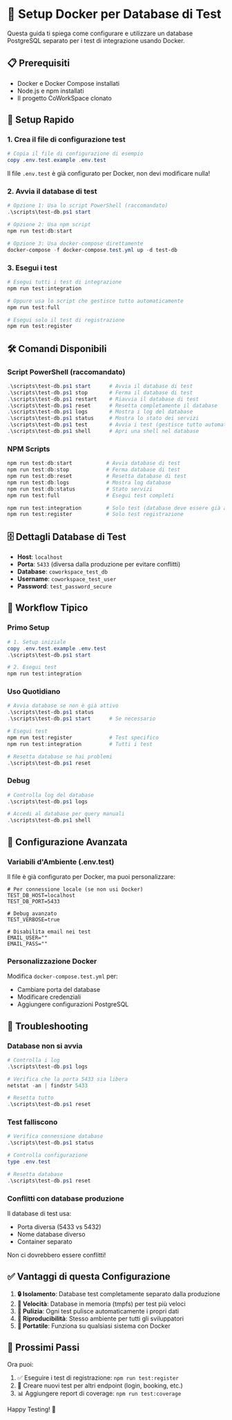 # 🐳 Setup Docker per Database di Test

Questa guida ti spiega come configurare e utilizzare un database PostgreSQL separato per i test di integrazione usando Docker.

## 📋 Prerequisiti

- Docker e Docker Compose installati
- Node.js e npm installati
- Il progetto CoWorkSpace clonato

## 🚀 Setup Rapido

### 1. Crea il file di configurazione test

```powershell
# Copia il file di configurazione di esempio
copy .env.test.example .env.test
```

Il file `.env.test` è già configurato per Docker, non devi modificare nulla!

### 2. Avvia il database di test

```powershell
# Opzione 1: Usa lo script PowerShell (raccomandato)
.\scripts\test-db.ps1 start

# Opzione 2: Usa npm script
npm run test:db:start

# Opzione 3: Usa docker-compose direttamente
docker-compose -f docker-compose.test.yml up -d test-db
```

### 3. Esegui i test

```powershell
# Esegui tutti i test di integrazione
npm run test:integration

# Oppure usa lo script che gestisce tutto automaticamente
npm run test:full

# Esegui solo il test di registrazione
npm run test:register
```

## 🛠️ Comandi Disponibili

### Script PowerShell (raccomandato)

```powershell
.\scripts\test-db.ps1 start      # Avvia il database di test
.\scripts\test-db.ps1 stop       # Ferma il database di test
.\scripts\test-db.ps1 restart    # Riavvia il database di test
.\scripts\test-db.ps1 reset      # Resetta completamente il database
.\scripts\test-db.ps1 logs       # Mostra i log del database
.\scripts\test-db.ps1 status     # Mostra lo stato dei servizi
.\scripts\test-db.ps1 test       # Avvia i test (gestisce tutto automaticamente)
.\scripts\test-db.ps1 shell      # Apri una shell nel database
```

### NPM Scripts

```powershell
npm run test:db:start           # Avvia database di test
npm run test:db:stop            # Ferma database di test
npm run test:db:reset           # Resetta database di test
npm run test:db:logs            # Mostra log database
npm run test:db:status          # Stato servizi
npm run test:full               # Esegui test completi

npm run test:integration        # Solo test (database deve essere già avviato)
npm run test:register           # Solo test registrazione
```

## 🗄️ Dettagli Database di Test

- **Host**: `localhost`
- **Porta**: `5433` (diversa dalla produzione per evitare conflitti)
- **Database**: `coworkspace_test_db`
- **Username**: `coworkspace_test_user`
- **Password**: `test_password_secure`

## 🔄 Workflow Tipico

### Primo Setup
```powershell
# 1. Setup iniziale
copy .env.test.example .env.test
.\scripts\test-db.ps1 start

# 2. Esegui test
npm run test:integration
```

### Uso Quotidiano
```powershell
# Avvia database se non è già attivo
.\scripts\test-db.ps1 status
.\scripts\test-db.ps1 start      # Se necessario

# Esegui test
npm run test:register            # Test specifico
npm run test:integration         # Tutti i test

# Resetta database se hai problemi
.\scripts\test-db.ps1 reset
```

### Debug
```powershell
# Controlla log del database
.\scripts\test-db.ps1 logs

# Accedi al database per query manuali
.\scripts\test-db.ps1 shell
```

## 🔧 Configurazione Avanzata

### Variabili d'Ambiente (.env.test)

Il file è già configurato per Docker, ma puoi personalizzare:

```env
# Per connessione locale (se non usi Docker)
TEST_DB_HOST=localhost
TEST_DB_PORT=5433

# Debug avanzato
TEST_VERBOSE=true

# Disabilita email nei test
EMAIL_USER=""
EMAIL_PASS=""
```

### Personalizzazione Docker

Modifica `docker-compose.test.yml` per:
- Cambiare porta del database
- Modificare credenziali
- Aggiungere configurazioni PostgreSQL

## 🐛 Troubleshooting

### Database non si avvia
```powershell
# Controlla i log
.\scripts\test-db.ps1 logs

# Verifica che la porta 5433 sia libera
netstat -an | findstr 5433

# Resetta tutto
.\scripts\test-db.ps1 reset
```

### Test falliscono
```powershell
# Verifica connessione database
.\scripts\test-db.ps1 status

# Controlla configurazione
type .env.test

# Resetta database
.\scripts\test-db.ps1 reset
```

### Conflitti con database produzione
Il database di test usa:
- Porta diversa (5433 vs 5432)
- Nome database diverso
- Container separato

Non ci dovrebbero essere conflitti!

## ✅ Vantaggi di questa Configurazione

1. **🔒 Isolamento**: Database test completamente separato dalla produzione
2. **🚀 Velocità**: Database in memoria (tmpfs) per test più veloci
3. **🧹 Pulizia**: Ogni test pulisce automaticamente i propri dati
4. **🔄 Riproducibilità**: Stesso ambiente per tutti gli sviluppatori
5. **🐳 Portatile**: Funziona su qualsiasi sistema con Docker

## 🎯 Prossimi Passi

Ora puoi:
1. ✅ Eseguire i test di registrazione: `npm run test:register`
2. 🚀 Creare nuovi test per altri endpoint (login, booking, etc.)
3. 📊 Aggiungere report di coverage: `npm run test:coverage`

Happy Testing! 🎉